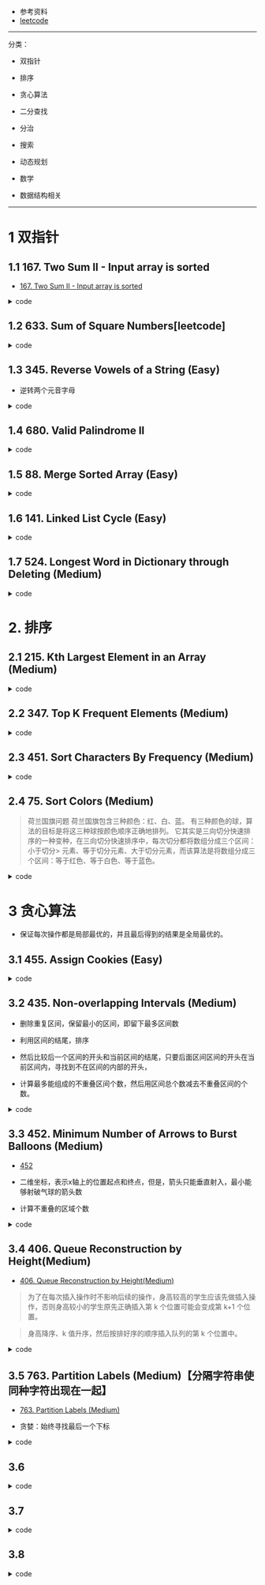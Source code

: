 - 参考资料
- [leetcode](https://github.com/CyC2018/Interview-Notebook/blob/master/notes/Leetcode%20%E9%A2%98%E8%A7%A3.md)

---

分类： 
- 双指针
- 排序
- 贪心算法
- 二分查找
- 分治
- 搜索
- 动态规划

- 数学
- 数据结构相关

---
# 1 双指针
## 1.1 167. Two Sum II - Input array is sorted
- [167. Two Sum II - Input array is sorted](https://leetcode.com/problems/two-sum-ii-input-array-is-sorted/description/)

<details><summary>code</summary>

```
class Solution {
public:
    vector<int> twoSum(vector<int>& numbers, int target) {
        vector<int> res;
        if(numbers.empty())
            return res;
        // 双边搜索
        int left=0, right = numbers.size() -1;
        while(left <right){
            if(numbers[left] + numbers[right] < target)
                left++;
            else if(numbers[left] + numbers[right] > target)
                right --;
            else 
                break;
        }
        if(left >= right)
            return res;
        
        res.push_back(left+1);
        res.push_back(right+1);
        return res;
        
        
            
    }
};
```

</details>

## 1.2 633. Sum of Square Numbers[leetcode]


<details><summary>code</summary>

```
class Solution {
public:
    bool judgeSquareSum(int c) {
        if(c < 0)
            return false;
        int mid = static_cast<int>(sqrt(c));
        cout<<mid<<endl;
        int l=0, r = mid;
        while(l<=r){
            if(l*l + r*r < c)
                l++;
            else if(l*l + r*r > c)
                r--;
            else
                break;
        }
        if (l>r)
            return false;
        
        return true;
        
    }
};

```

</details>

## 1.3 345. Reverse Vowels of a String (Easy)
- 逆转两个元音字母

<details><summary>code</summary>

```

class Solution {
public:
    string reverseVowels(string s) {
        if(s.empty())
            return "";

       // cout<<"start.."<<endl;
        int l=0,r=s.size()-1;
        while(l<r){
            while(!res.count(s[l]))
                l++;
            while(!res.count(s[r]))
                r--;
            if(l<r)
                swap(s[l++],s[r--]);
            
        }
       // cout<<"s:"<<s<<endl;
        return s;
    }
public:
    set<char> res;
    Solution(){
        res.insert('a');
        res.insert('A');
        res.insert('e');
        res.insert('E');
        res.insert('i');
        res.insert('I');
        res.insert('o');
        res.insert('O');
        res.insert('U');
        res.insert('u'); 
    }
    
    
    
};

```

</details>


## 1.4 680. Valid Palindrome II

<details><summary>code</summary>

```
class Solution {
public:
    bool validPalindrome(string s) {
        if(s.empty() || s.size() ==1)
            return true;
        
        int i=0, j= s.size()-1;
        int cnt=0;
        bool t = ispalin(s,i,j,cnt);

        return t;

    }
    
    
    bool ispalin(string& s , int i, int j,int cnt){
        if (cnt > 1)
            return false;
            if(i>j)
            return true;

        if(s[i] != s[j]){
            cnt++;
            return  ispalin(s,i+1,j,cnt) || ispalin(s,i,j-1,cnt);
        }
        else 
            return ispalin(s,i+1,j-1,cnt);
    }
};
```

</details>

## 1.5 88. Merge Sorted Array (Easy)

<details><summary>code</summary>

```
class Solution {
public:
    void merge(vector<int>& nums1, int m, vector<int>& nums2, int n) {
        if(m+n > nums1.size() || n==0)
            return ;
        int len = nums1.size()-1;
        
        if(m==0){
            for(int i=0;i<n;i++)
                nums1[i] = nums2[i];
        }


        int i=m-1,j=n-1;
        while((i>=0 || j>=0) && len>=0 ){
            if(i<0)
            {
                nums1[len] = nums2[j];
                j--;
            }else if(j<0)
                break;
            else if(nums1[i] >= nums2[j]){
                nums1[len]= nums1[i];
                i--;
            }else{
                nums1[len] = nums2[j];
                j--;
            }
            len--;
        }

    }
};

```

</details>

## 1.6 141. Linked List Cycle (Easy)

<details><summary>code</summary>

```
class Solution {
public:
    bool hasCycle(ListNode *head) {
        if(!head || head->next == nullptr)
            return false;
        ListNode* low , *fast;
        low = head;
        fast = low->next;
        while(low && fast && fast->next){
            if(low == fast)
                return true;
            low = low->next;
            fast = fast->next->next;
        }
        return false;
        
    }
};
```

</details>

## 1.7 524. Longest Word in Dictionary through Deleting (Medium)

<details><summary>code</summary>

```
class Solution {
public:
    string findLongestWord(string s, vector<string>& d) {
        if(s.size() == 0 || d.size() == 0)
            return "";
        int maxlen=0;
        int len1 = s.size();
        int tmp=0;
        int idx=-1;
        sort(d.begin(),d.end());
        for(int i=0;i<d.size();i++){
            int len2 = d[i].size();
            if(len1 < len2)
                continue;
            tmp = isstr(s, d[i]);
            if(tmp == len2 && tmp > maxlen)
            {
                maxlen = tmp;
                idx = i;
             }
        }
        return idx== -1 ? "" : d[idx];
        
    }
    
    int  isstr(string s1, string s2){
        int i=0,j=0;
        while(i<s1.size() && j < s2.size()){
            if(s1[i] == s2[j])
                j++;
            i++;
        }
        return j;
    }
    
};
```

</details>


# 2. 排序

## 2.1 215. Kth Largest Element in an Array (Medium)

<details><summary>code</summary>

```
class Solution {
public:
    int findKthLargest(vector<int>& nums, int k) {
        if(nums.size() == 0)
            return 0;
        
        priority_queue<int> pq;
        for(int n : nums){
            pq.push(n);
        }
        
        while( k>1)
        {
            pq.pop();
            k--;
        }
        
        return pq.top();
        
    }
};

```

</details>


## 2.2 347. Top K Frequent Elements (Medium)

<details><summary>code</summary>

```
class Solution {
public:
    vector<int> topKFrequent(vector<int>& nums, int k) {
        unordered_map<int, int> freq;
        for (int i = 0; i < nums.size(); i++)
            freq[nums[i]]++;
        
        int range_min = 0;
        int range_max = 0;
        for (auto it = freq.begin(); it != freq.end(); it++)
        {
            range_min = min(range_min, it->second);
            range_max = max(range_max, it->second);
        }
        
        vector<vector<int>> buckets(range_max - range_min + 1);
        for (auto it = freq.begin(); it != freq.end(); it++)
        {
            buckets[it->second - range_min].push_back(it->first);
        }
        
        vector<int> result;
        for (int i = int(buckets.size())-1; i >= 0; i--)
        {
            for (int j = 0; j < buckets[i].size(); j++)
            {
                result.push_back(buckets[i][j]);
                if (result.size() == k)
                    return result;
            }
        }
        
        return result;
    }  
        
};

```

</details>

## 2.3 451. Sort Characters By Frequency (Medium)

<details><summary>code</summary>

```
class Solution {
public:
    string frequencySort(string s) {
        int len = s.size();
        map<char, int> mapping;
        int maxn = 0;
        for(char c : s){
            mapping[c] ++;
            if(maxn < mapping[c])
                maxn = mapping[c];
        }

        vector<vector<char>> buckets(maxn+1);
        
        for(auto it = mapping.begin();it != mapping.end(); it++){  // 桶排序
            buckets[it->second].push_back(it->first);
        }
        
        string res;
        for(int i= maxn; i>=0; i-- ){
            for(char c : buckets[i]){
                for(int j = 0;j<i;j++){
                    res += c;
                }
            }        
        }
        
        return res;

    }
};

```

</details>

## 2.4 75. Sort Colors (Medium)

> 荷兰国旗问题
> 荷兰国旗包含三种颜色：红、白、蓝。
> 有三种颜色的球，算法的目标是将这三种球按颜色顺序正确地排列。
> 它其实是三向切分快速排序的一种变种，在三向切分快速排序中，每次切分都将数组分成三个区间：小于切分> 元素、等于切分元素、大于切分元素，而该算法是将数组分成三个区间：等于红色、等于白色、等于蓝色。

<details><summary>code</summary>

```
class Solution {
public:
    void sortColors(vector<int>& nums) {
        if(nums.empty())
            return;
        int zero = 0, one = 0, two = nums.size()-1;
        while(one < two){
            if(nums[one] == 0){
                swap(nums[zero],nums[one]);

                zero++;
                one++;
            }
            else if(nums[one] == 2){
                swap(nums[one],nums[two]);

                two--;
            }
            else
                one++;
        }  

    }

};

```

</details>



# 3 贪心算法
- 保证每次操作都是局部最优的，并且最后得到的结果是全局最优的。

## 3.1 455. Assign Cookies (Easy)
<details><summary>code</summary>

```
class Solution {
public:
    int findContentChildren(vector<int>& g, vector<int>& s) {
        sort(g.begin(),g.end());
        sort(s.begin(),s.end());
        
        int i=0,j=0;
        while(i< g.size() && j < s.size()){
            if(g[i] <= s[j])
                i++;  // 满足一个孩子，下一个孩子
            j++;    // 下一块饼干
        }
        return i;
    }
};
```

</details>


## 3.2 435. Non-overlapping Intervals (Medium)

- 删除重复区间，保留最小的区间，即留下最多区间数

- 利用区间的结尾，排序
- 然后比较后一个区间的开头和当前区间的结尾，只要后面区间区间的开头在当前区间内，寻找到不在区间的内部的开头，
- 计算最多能组成的不重叠区间个数，然后用区间总个数减去不重叠区间的个数。



<details><summary>code</summary>

```
/**
 * Definition for an interval.
 * struct Interval {
 *     int start;
 *     int end;
 *     Interval() : start(0), end(0) {}
 *     Interval(int s, int e) : start(s), end(e) {}
 * };
 */
class Solution {
public:
    int eraseOverlapIntervals(vector<Interval>& num) {
        if(num.empty())
            return 0;
        
        sort(num.begin(), num.end() , comp);
        
        int len = num.size();
        int cnt = 1;
        int end = num[0].end;
        
        for(int i=1;i<len;i++)
        {
            if(num[i].start < end)
            {
                continue;
            }
            cnt++;
            end = num[i].end;
        }
        return len - cnt;
        
    }
    
static    bool comp(Interval a, Interval b){
        if(a.end < b.end)
            return true;
        
        return false;
    }
    
};
```

</details>

## 3.3 452. Minimum Number of Arrows to Burst Balloons (Medium)

- [452](https://leetcode.com/problems/minimum-number-of-arrows-to-burst-balloons/description/)

- 二维坐标，表示x轴上的位置起点和终点，但是，箭头只能垂直射入，最小能够射破气球的箭头数
- 计算不重叠的区域个数

<details><summary>code</summary>


```
class Solution {
public:
    int findMinArrowShots(vector<pair<int, int>>& points) {
        if(points.empty())
            return 0;
        
        sort(points.begin(), points.end(), comp);
        int len = points.size();
        int cnt =1;
        int end = points[0].second;
        
        for(int i=1;i<len;i++){
            if(points[i].first <= end){
                continue;
            }
            cnt++;
            end = points[i].second;
          //  cout<<"i:"<<i<<" "<<points[i].first<<endl;
        }
        return cnt;
        
        
        
    }
    
    
 static   bool comp(pair<int,int>& a,pair<int,int>&b ){
        if (a.second < b.second)
            return true;
        return false;
    }
    
};

```

</details>

## 3.4 406. Queue Reconstruction by Height(Medium)

- [406. Queue Reconstruction by Height(Medium)](https://leetcode.com/problems/queue-reconstruction-by-height/description/)


> 为了在每次插入操作时不影响后续的操作，身高较高的学生应该先做插入操作，否则身高较小的学生原先正确插入第 k 个位置可能会变成第 k+1 个位置。

> 身高降序、k 值升序，然后按排好序的顺序插入队列的第 k 个位置中。

<details><summary>code</summary>

```c++
class Solution {
public:
    vector<pair<int, int>> reconstructQueue(vector<pair<int, int>>& people) {
        
        vector<pair<int,int>> res;
        if(people.empty())
            return res;
        
        sort(people.begin(),people.end(),comp);
          
        
        
        for(auto &p : people){
            res.insert(res.begin()+p.second, p);     // 首先插入高的人，在按排名插入

        }
        return res;
        
        
    }
    
    static bool comp (pair<int,int>&a, pair<int,int>&b){            // 先排列身高，然后排名
        if(a.first == b.first)
            return  a.second < b.second;
        else
            return a.first > b.first;
    }
};


```

</details>


## 3.5 763. Partition Labels (Medium)【分隔字符串使同种字符出现在一起】
- [763. Partition Labels (Medium)](https://leetcode.com/problems/partition-labels/description/)

- 贪婪：始终寻找最后一个下标

<details><summary>code</summary>

```c++

class Solution {
public:
    vector<int> partitionLabels(string S) {
        vector<int> res;
        int len  = S.size();
        if(len <=1)
        {
            res.push_back(len);
            return res;
        }
        
        res.resize(26);
        for(int i=0;i<len;i++){    // 寻找每个字母出现的最后下标
            res[S[i] - 'a'] = i;
        }
        
        int start = 0;
        int end = res[S[0] -'a'];
        
        vector<int> output;
        for(int i=0;i<len;i++){
            if(i == end){// 最后一次出现
                output.push_back(end - start + 1);  // 统计分割总数
                if(i+1 <=len-1)
                    end = res[S[i+1] - 'a'];   // 下一个字母的最后一个下标
                start = i+1;
            }
            else if(i == len -1){  // 最后一个字母
                output.push_back(end -start + 1);
            
            }else{   // 继续寻找
                if(end < res[S[i] - 'a'])  // 当前字母的下标更在后面
                    end = res[S[i] - 'a'];   // 更新尾节点
            }
        
        }
        return output;
     
    }
};

```

</details>


## 3.6

<details><summary>code</summary>

```
```

</details>

## 3.7

<details><summary>code</summary>

```
```

</details>

## 3.8
<details><summary>code</summary>

```
```

</details>







